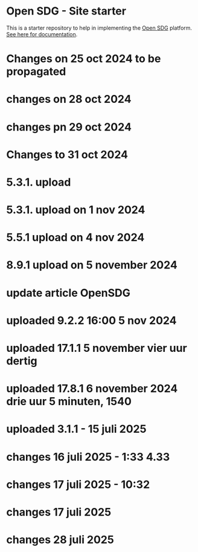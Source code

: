 # Open SDG - Site starter

This is a starter repository to help in implementing the [Open SDG](https://github.com/open-sdg/open-sdg) platform. [See here for documentation](https://open-sdg.readthedocs.io).

# Changes on 25 oct 2024 to be propagated
# changes on 28 oct 2024
# changes pn 29 oct 2024

# Changes to 31 oct 2024
# 5.3.1. upload
# 5.3.1. upload on 1 nov 2024
# 5.5.1 upload on 4 nov 2024
# 8.9.1 upload on 5 november 2024
# update article OpenSDG
# uploaded 9.2.2 16:00 5 nov 2024
# uploaded 17.1.1 5 november vier uur dertig
# uploaded 17.8.1 6 november 2024 drie uur 5 minuten, 1540
# uploaded 3.1.1 - 15 juli 2025
# changes 16 juli 2025  - 1:33 4.33
# changes 17 juli 2025 - 10:32
# changes 17 juli 2025
# changes 28 juli 2025

